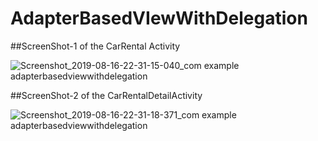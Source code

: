 # AdapterBasedVIewWithDelegation
##ScreenShot-1 of the CarRental Activity

![Screenshot_2019-08-16-22-31-15-040_com example adapterbasedviewwithdelegation](https://user-images.githubusercontent.com/33952183/63182768-51f38380-c079-11e9-8e85-4c8559d90b3f.png)


##ScreenShot-2 of the CarRentalDetailActivity

![Screenshot_2019-08-16-22-31-18-371_com example adapterbasedviewwithdelegation](https://user-images.githubusercontent.com/33952183/63182774-54ee7400-c079-11e9-8068-83e612bb68f2.png)

